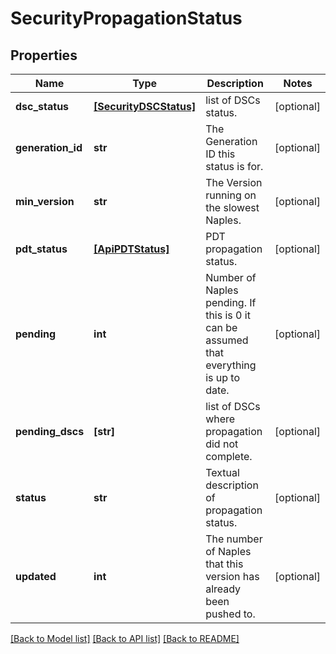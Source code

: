 # SecurityPropagationStatus

## Properties
Name | Type | Description | Notes
------------ | ------------- | ------------- | -------------
**dsc_status** | [**[SecurityDSCStatus]**](SecurityDSCStatus.md) | list of DSCs status. | [optional] 
**generation_id** | **str** | The Generation ID this status is for. | [optional] 
**min_version** | **str** | The Version running on the slowest Naples. | [optional] 
**pdt_status** | [**[ApiPDTStatus]**](ApiPDTStatus.md) | PDT propagation status. | [optional] 
**pending** | **int** | Number of Naples pending. If this is 0 it can be assumed that everything is up to date. | [optional] 
**pending_dscs** | **[str]** | list of DSCs where propagation did not complete. | [optional] 
**status** | **str** | Textual description of propagation status. | [optional] 
**updated** | **int** | The number of Naples that this version has already been pushed to. | [optional] 

[[Back to Model list]](../README.md#documentation-for-models) [[Back to API list]](../README.md#documentation-for-api-endpoints) [[Back to README]](../README.md)


